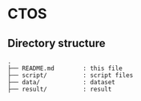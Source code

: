 # CTOS

## Directory structure
```
.
├── README.md        : this file
├── script/          : script files
├── data/            : dataset
├── result/          : result

```
